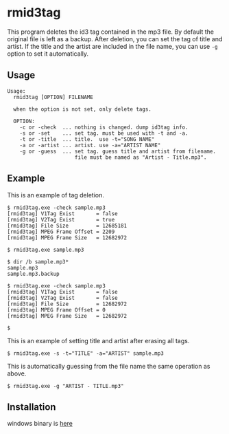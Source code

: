 # rmid3tag

This program deletes the id3 tag contained in the mp3 file.
By default the original file is left as a backup.
After deletion, you can set the tag of title and artist.
If the title and the artist are included in the file name, 
you can use `-g` option to set it automatically.


## Usage

```
Usage:
  rmid3tag [OPTION] FILENAME

  when the option is not set, only delete tags.

  OPTION:
    -c or -check  ... nothing is changed. dump id3tag info.
    -s or -set    ... set tag. must be used with -t and -a.
    -t or -title  ... title.  use -t="SONG NAME"
    -a or -artist ... artist. use -a="ARTIST NAME"
    -g or -guess  ... set tag. guess title and artist from filename.
                      file must be named as "Artist - Title.mp3".

```

## Example

This is an example of tag deletion.

```
$ rmid3tag.exe -check sample.mp3
[rmid3tag] V1Tag Exist       = false
[rmid3tag] V2Tag Exist       = true
[rmid3tag] File Size         = 12685181
[rmid3tag] MPEG Frame Offset = 2209
[rmid3tag] MPEG Frame Size   = 12682972

$ rmid3tag.exe sample.mp3

$ dir /b sample.mp3*
sample.mp3
sample.mp3.backup

$ rmid3tag.exe -check sample.mp3
[rmid3tag] V1Tag Exist       = false
[rmid3tag] V2Tag Exist       = false
[rmid3tag] File Size         = 12682972
[rmid3tag] MPEG Frame Offset = 0
[rmid3tag] MPEG Frame Size   = 12682972

$ 
```


This is an example of setting title and artist after erasing all tags.

```
$ rmid3tag.exe -s -t="TITLE" -a="ARTIST" sample.mp3
```


This is automatically guessing from the file name the same operation as above.

```
$ rmid3tag.exe -g "ARTIST - TITLE.mp3"
```


## Installation

windows binary is [here](https://github.com/inazak/rmid3tag/releases)

